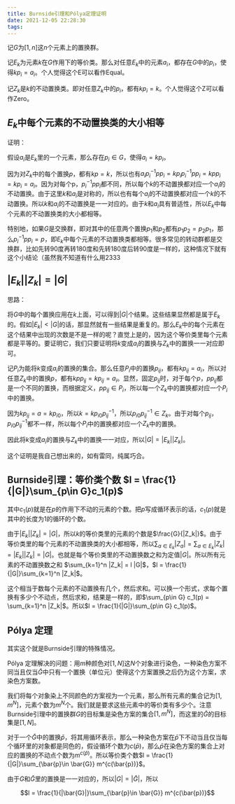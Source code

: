 ```yaml
---
title: Burnside引理和Pólya定理证明
date: 2021-12-05 22:28:30
tags:
---
```


记$G$为$[1, n]$这$n$个元素上的置换群。

记$E_k$为元素$k$在$G$作用下的等价类。那么对任意$E_k$中的元素$a_i$，都存在$G$中的$p_i$，使得$k p_i = a_i$。个人觉得这个E可以看作Equal。

记$Z_k$是$k$的不动置换类。即对任意$Z_k$中的$p_i$，都有$k p_i = k$。个人觉得这个Z可以看作Zero。

## $E_k$中每个元素的不动置换类的大小相等

证明：

假设$a_i$是$E_k$里的一个元素，那么存在$p_i\in G$，使得$a_i = k p_i$。

因为对$Z_k$中的每个置换$p$，都有$k p = k$，所以也有$a_i p_i^{-1} p p_i = k p_i p_i^{-1} p p_i = k p p_i = k p_i = a_i$。因为对每个p，$p_i^{-1} p p_i$都不同，所以每个$k$的不动置换都对应一个$a_i$的不动置换。由于这里$k$和$a_i$是对称的，所以也有每个$a_i$的不动置换都对应一个$k$的不动置换。所以$k$和$a_i$的不动置换是一一对应的。由于$k$和$a_i$具有普适性，所以$E_k$中每个元素的不动置换类的大小都相等。

特别地，如果$G$是交换群，即对其中的任意两个置换$p_1$和$p_2$都有$p_1 p_2 = p_2 p_1$，那么$p_i^{-1} p p_i = p$，即$E_k$中每个元素的不动置换类都相等。很多常见的转动群都是交换群，比如先转90度再转180度和先转180度后转90度是一样的，这种情况下就有这个小结论（虽然我不知道有什么用2333

## $|E_k| |Z_k| = |G|$

思路：

将$G$中的每个置换应用在$k$上面，可以得到$|G|$个结果。这些结果显然都是属于$E_k$的。假如$|E_k| < |G|$的话，那显然就有一些结果是重复的。那么$E_k$中的每个元素在这个结果中出现的次数是不是一样的呢？直觉上是的，因为这个等价类里每个元素都是平等的。要证明它，我们只要证明将$k$变成$a_i$的置换与$Z_k$中的置换一一对应即可。

记$P_i$为能将$k$变成$a_i$的置换的集合。那么任意$P_i$中的置换$p_{ij}$，都有$k p_{ij} = a_i$，所以对任意$Z_k$中的置换$p$，都有$k p p_{ij} = k p_{ij} = a_i$。显然，固定$p_{ij}$时，对于每个$p$，$p p_{ij}$都是一个不同的置换，而根据定义，$p p_{ij} \in P_i$，所以每一个$Z_k$中的置换都对应一个$P_i$中的置换。

因为$k p_{ij} = a = k p_{i0}$，所以$k = k p_{i0} p_{ij}^{-1}$，所以$p_{i0} p_{ij}^{-1} \in Z_k$。由于对每个$p_{ij}$，$p_{i0} p_{ij}^{-1}$都不一样，所以每个$P_i$中的置换都对应一个$Z_k$中的置换。

因此将$k$变成$a_i$的置换与$Z_k$中的置换一一对应，所以$|G| = |E_k| |Z_k|$。

这个证明是我自己想出来的，如有雷同，纯属巧合。

## Burnside引理：等价类个数 $l = \frac{1}{|G|}\sum_{p\in G}c_1(p)$

其中$c_1(p)$就是在$p$的作用下不动的元素的个数。把$p$写成循环表示的话，$c_1(p)$就是其中的长度为1的循环的个数。

由于$|E_k| |Z_k| = |G|$，所以$k$的等价类里的元素的个数是$\frac{G}{|Z_k|}$。由于等价类里的每个元素的不动置换类的大小都相等，所以$\sum_{a\in E_k} |Z_a| = \sum_{a\in E_k} |Z_k| = |E_k| |Z_k| = |G|$。也就是每个等价类里的不动置换数之和为定值$|G|$。所以所有元素的不动置换数之和 $\sum_{k=1}^n |Z_k| = l |G|$，$l = \frac{1}{|G|}\sum_{k=1}^n |Z_k|$。

这个相当于数每个元素的不动置换有几个，然后求和。可以换一个形式，求每个置换有多少个不动点，然后求和，结果是一样的，即$\sum_{p\in G} c_1(p) = \sum_{k=1}^n |Z_k|$。所以$l = \frac{1}{|G|}\sum_{p\in G} c_1(p)$。

## Pólya 定理

其实这个就是Burnside引理的特殊情况。

Pólya 定理解决的问题：用$m$种颜色对$[1, N]$这$N$个对象进行染色，一种染色方案不同当且仅当$\bar{G}$中只有一个置换（单位元）使得这个方案置换之后仍为这个方案，求染色方案数。

我们将每个对象染上不同颜色的方案视为一个元素，那么所有元素的集合记为$[1, m^N]$，元素个数为$m^N$个。我们就是要求这些元素中的等价类有多少个。注意Burnside引理中的置换群$G$的目标集是染色方案的集合$[1, m^N]$，而这里的$\bar{G}$的目标集是$[1, N]$。

对于一个$\bar{G}$中的置换$\bar{p}$，将其用循环表示，那么一种染色方案在$\bar{p}$下不动当且仅当每个循环里的对象都是同色的，假设循环个数为$c(\bar{p})$，那么$\bar{p}$在染色方案的集合上对应的置换的不动点个数为$m^{c(\bar{p})}$。所以等价类个数$l = \frac{1}{|G|}\sum_{\bar{p}\in \bar{G}} m^{c(\bar{p})}$。

由于$G$和$\bar{G}$里的置换是一一对应的，所以$|G| = |\bar{G}|$，所以

$$l = \frac{1}{|\bar{G}|}\sum_{\bar{p}\in \bar{G}} m^{c(\bar{p})}$$
